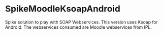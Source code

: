 SpikeMoodleKsoapAndroid
=======================

Spike solution to play with SOAP Webservices. This version uses Ksoap for Android. The webservices consumed are Moodle webservices from IPL.